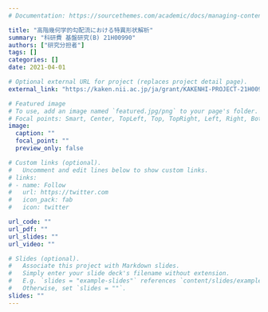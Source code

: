 ```yaml
---
# Documentation: https://sourcethemes.com/academic/docs/managing-content/

title: "高階幾何学的勾配流における特異形状解析"
summary: "科研費 基盤研究(B) 21H00990"
authors: ["研究分担者"]
tags: []
categories: []
date: 2021-04-01

# Optional external URL for project (replaces project detail page).
external_link: "https://kaken.nii.ac.jp/ja/grant/KAKENHI-PROJECT-21H00990/"

# Featured image
# To use, add an image named `featured.jpg/png` to your page's folder.
# Focal points: Smart, Center, TopLeft, Top, TopRight, Left, Right, BottomLeft, Bottom, BottomRight.
image:
  caption: ""
  focal_point: ""
  preview_only: false

# Custom links (optional).
#   Uncomment and edit lines below to show custom links.
# links:
# - name: Follow
#   url: https://twitter.com
#   icon_pack: fab
#   icon: twitter

url_code: ""
url_pdf: ""
url_slides: ""
url_video: ""

# Slides (optional).
#   Associate this project with Markdown slides.
#   Simply enter your slide deck's filename without extension.
#   E.g. `slides = "example-slides"` references `content/slides/example-slides.md`.
#   Otherwise, set `slides = ""`.
slides: ""
---
```

